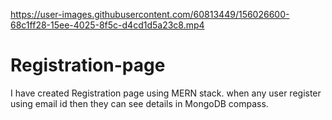 

https://user-images.githubusercontent.com/60813449/156026600-68c1ff28-15ee-4025-8f5c-d4cd1d5a23c8.mp4

# Registration-page
I have created Registration page using MERN stack. when any user register using email id then they can see details in MongoDB compass.
